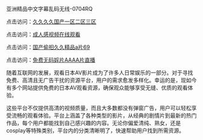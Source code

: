 
亚洲精品中文字幕乱码无线-0704RQ


点击访问：<a href="https://bered.pages.dev/">久久久久国产一区二区三区</a>

点击访问：<a href="https://rtj-3zo.pages.dev/">成人感视频在线观看</a>

点击访问：<a href="https://vassv.pages.dev/">国产偷抇久久精品a片69</a>

点击访问：<a href="https://gsd-agv.pages.dev/">免费无码婬片AAAA片直播</a>

随着互联网的发展，观看日本AV影片成为了许多人日常娱乐的一部分。对于寻找免费、高清且无广告干扰的资源平台，用户的需求愈发多样化。幸运的是，现如今有多个网站提供免费的日本AV观看资源，确保观众能够享受无缝、优质的观看体验。

这些平台不仅提供高清的视频质量，而且大多数都没有弹窗广告，用户可以轻松享受流畅的观看体验。平台上涵盖了各种类型的影片，从经典的剧情片到最新的热门作品，每个用户都能找到自己感兴趣的内容。无论你偏爱清纯、熟女，还是cosplay等特殊类别，平台内的分类清晰明了，快速帮助用户找到所需资源。


<span style="display:none;">[Canonical link](https://github.com/Q20250704/Q20250704 ）</span>
